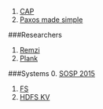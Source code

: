 1. [CAP](http://arxiv.org/pdf/1509.05393v2.pdf)
2. [Paxos made simple](http://research.microsoft.com/en-us/um/people/lamport/pubs/paxos-simple.pdf)

###Researchers
1. [Remzi](http://pages.cs.wisc.edu/~remzi/)
2. [Plank](http://web.eecs.utk.edu/~plank/)

###Systems
0. [SOSP 2015](http://sigops.org/sosp/sosp15/current/index.html)
1. [FS](http://www.pdl.cmu.edu/PDL-FTP/FS/CMU-PDL-13-102.pdf)
2. [HDFS KV](https://issues.apache.org/jira/secure/attachment/12729255/hdfs-kv-design.pdf)
